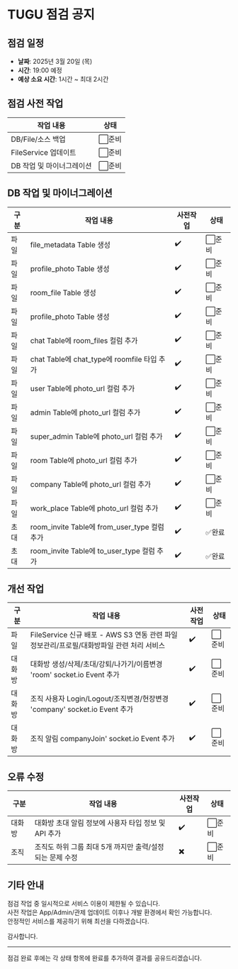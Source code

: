 # TUGU 점검 공지

## 점검 일정

- **날짜**: 2025년 3월 20일 (목)
- **시간**: 19:00 예정
- **예상 소요 시간**: 1시간 ~ 최대 2시간

## 점검 사전 작업

| 작업 내용                 | 상태   |
| ------------------------- | ------ |
| DB/File/소스 백업         | ⬜준비 |
| FileService 업데이트      | ⬜준비 |
| DB 작업 및 마이너그레이션 | ⬜준비 |

## DB 작업 및 마이너그레이션

| 구분 | 작업 내용                                    | 사전작업 | 상태   |
| ---- | -------------------------------------------- | -------- | ------ |
| 파일 | file_metadata Table 생성                     | ✔️       | ⬜준비 |
| 파일 | profile_photo Table 생성                     | ✔️       | ⬜준비 |
| 파일 | room_file Table 생성                         | ✔️       | ⬜준비 |
| 파일 | profile_photo Table 생성                     | ✔️       | ⬜준비 |
| 파일 | chat Table에 room_files 컬럼 추가            | ✔️       | ⬜준비 |
| 파일 | chat Table에 chat_type에 roomfile 타입 추가  | ✔️       | ⬜준비 |
| 파일 | user Table에 photo_url 컬럼 추가             | ✔️       | ⬜준비 |
| 파일 | admin Table에 photo_url 컬럼 추가            | ✔️       | ⬜준비 |
| 파일 | super_admin Table에 photo_url 컬럼 추가      | ✔️       | ⬜준비 |
| 파일 | room Table에 photo_url 컬럼 추가             | ✔️       | ⬜준비 |
| 파일 | company Table에 photo_url 컬럼 추가          | ✔️       | ⬜준비 |
| 파일 | work_place Table에 photo_url 컬럼 추가       | ✔️       | ⬜준비 |
| 초대 | room_invite Table에 from_user_type 컬럼 추가 | ✔️       | ✅완료 |
| 초대 | room_invite Table에 to_user_type 컬럼 추가   | ✔️       | ✅완료 |

## 개선 작업

| 구분   | 작업 내용                                                                                | 사전작업 | 상태   |
| ------ | ---------------------------------------------------------------------------------------- | -------- | ------ |
| 파일   | FileService 신규 배포 - AWS S3 연동 관련 파일정보관리/프로필/대화방파일 관련 처리 서비스 | ✔️       | ⬜준비 |
| 대화방 | 대화방 생성/삭제/초대/강퇴/나가기/이름변경 'room' socket.io Event 추가                   | ✔️       | ⬜준비 |
| 대화방 | 조직 사용자 Login/Logout/조직변경/현장변경 'company' socket.io Event 추가                | ✔️       | ⬜준비 |
| 대화방 | 조직 알림 companyJoin' socket.io Event 추가                                              | ✔️       | ⬜준비 |

## 오류 수정

| 구분   | 작업 내용                                                 | 사전작업 | 상태   |
| ------ | --------------------------------------------------------- | -------- | ------ |
| 대화방 | 대화방 초대 알림 정보에 사용자 타입 정보 및 API 추가      | ✔️       | ⬜준비 |
| 조직   | 조직도 하위 그룹 최대 5개 까지만 출력/설정 되는 문제 수정 | ✖️       | ⬜준비 |

## 기타 안내

점검 작업 중 일시적으로 서비스 이용이 제한될 수 있습니다.  
사전 작업은 App/Admin/관제 업데이트 이후나 개발 환경에서 확인 가능합니다.  
안정적인 서비스를 제공하기 위해 최선을 다하겠습니다.

감사합니다.

---

점검 완료 후에는 각 상태 항목에 완료를 추가하여 결과를 공유드리겠습니다.

